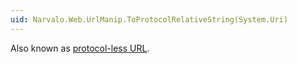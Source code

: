 ```yaml
---
uid: Narvalo.Web.UrlManip.ToProtocolRelativeString(System.Uri)
---
```


Also known as [protocol-less URL](http://tools.ietf.org/html/rfc3986#section-4.2).